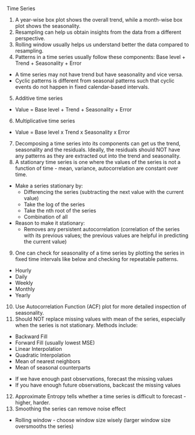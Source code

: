 Time Series
1. A year-wise box plot shows the overall trend, while a month-wise box plot shows the seasonality.
2. Resampling can help us obtain insights from the data from a different perspective.
3. Rolling window usually helps us understand better the data compared to resampling.
4. Patterns in a time series usually follow these components: Base level + Trend + Seasonality + Error
  - A time series may not have trend but have seasonality and vice versa.
  - Cyclic patterns is different from seasonal patterns such that cyclic events do not happen in fixed calendar-based intervals.
5. Additive time series
  - Value = Base level + Trend + Seasonality + Error
6. Multiplicative time series
  - Value = Base level x Trend x Seasonality x Error
7. Decomposing a time series into its components can get us the trend, seasonality and the residuals. Ideally, the residuals should NOT have any patterns as they are extracted out into the trend and seasonality.
8. A stationary time series is one where the values of the series is not a function of time - mean, variance, autocorrelation are constant over time.
  - Make a series stationary by:
    - Differencing the series (subtracting the next value with the current value)
    - Take the log of the series
    - Take the nth root of the series
    - Combination of all
  - Reason to make it stationary:
    - Removes any persistent autocorrelation (correlation of the series with its previous values; the previous values are helpful in predicting the current value)
9. One can check for seasonality of a time series by plotting the series in fixed time intervals like below and checking for repeatable patterns.
  - Hourly
  - Daily
  - Weekly
  - Monthly
  - Yearly
10. Use Autocorrelation Function (ACF) plot for more detailed inspection of seasonality.
11. Should NOT replace missing values with mean of the series, especially when the series is not stationary. Methods include:
  - Backward Fill
  - Forward Fill (usually lowest MSE)
  - Linear Interpolation
  - Quadratic Interpolation
  - Mean of nearest neighbors
  - Mean of seasonal counterparts

  * If we have enough past observations, forecast the missing values
  * If you have enough future observations, backcast the missing values

12. Approximate Entropy tells whether a time series is difficult to forecast - higher, harder.
13. Smoothing the series can remove noise effect
  - Rolling window - choose window size wisely (larger window size oversmooths the series)
